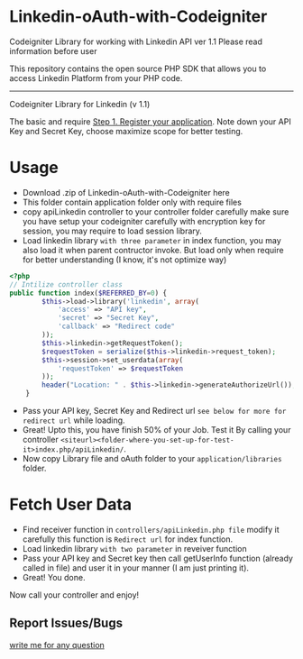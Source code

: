 Linkedin-oAuth-with-Codeigniter
===============================
Codeigniter Library for working with Linkedin API ver 1.1
Please read information before user

This repository contains the open source PHP SDK that allows you to
access Linkedin Platform from your PHP code.

-----

Codeigniter Library for Linkedin (v 1.1)

The basic and require [Step 1. Register your application](https://www.linkedin.com/secure/developer).
Note down your API Key and Secret Key, choose maximize scope for better testing.


Usage
=====

- Download .zip of Linkedin-oAuth-with-Codeigniter here
- This folder contain application folder only with require files
- copy apiLinkedin controller to your controller folder carefully make sure you have setup your codeigniter carefully with encryption key for session, you may require to load session library.
- Load linkedin library `with three parameter` in index function, you may also load it when parent contructor invoke. But load only when require for better understanding (I know, it's not optimize way)

```php
<?php
// Intilize controller class
public function index($REFERRED_BY=0) { 
		$this->load->library('linkedin', array(
            'access' => "API key",
            'secret' => "Secret Key",
            'callback' => "Redirect code" 
        ));
		$this->linkedin->getRequestToken();
        $requestToken = serialize($this->linkedin->request_token);
        $this->session->set_userdata(array(
            'requestToken' => $requestToken
        ));
		header("Location: " . $this->linkedin->generateAuthorizeUrl());
    }

```





- Pass your API key, Secret Key and Redirect url `see below for more for redirect url` while loading.
- Great! Upto this, you have finish 50% of your Job. Test it By calling your controller `<siteurl><folder-where-you-set-up-for-test-it>index.php/apiLinkedin/`.
- Now copy Library file and oAuth folder to your `application/libraries` folder.



Fetch User Data
===============
- Find receiver function in `controllers/apiLinkedin.php file` modify it carefully this function is `Redirect url` for index function.
- Load linkedin library `with two parameter` in reveiver function 
- Pass your API key and Secret key then call getUserInfo function (already called in file) and user it in your manner (I am just printing it).
- Great! You done.

Now call your controller and enjoy!


Report Issues/Bugs
------------------
[write me for any question](mailto:psukralia@gmail.com)
